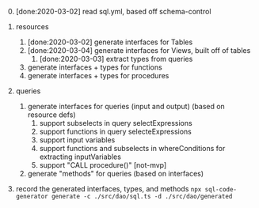 
0. [done:2020-03-02] read sql.yml, based off schema-control

1. resources
   1. [done:2020-03-02] generate interfaces for Tables
   3. [done:2020-03-04] generate interfaces for Views, built off of tables
      1. [done:2020-03-03] extract types from queries
   4. generate interfaces + types for functions
   5. generate interfaces + types for procedures

2. queries
   1. generate interfaces for queries (input and output) (based on resource defs)
      1. support subselects in query selectExpressions
      2. support functions in query selecteExpressions
      3. support input variables
      4. support functions and subselects in whereConditions for extracting inputVariables
      5. support "CALL procedure()" [not-mvp]
   2. generate "methods" for queries (based on interfaces)

3. record the generated interfaces, types, and methods
    `npx sql-code-generator generate -c ./src/dao/sql.ts -d ./src/dao/generated`
